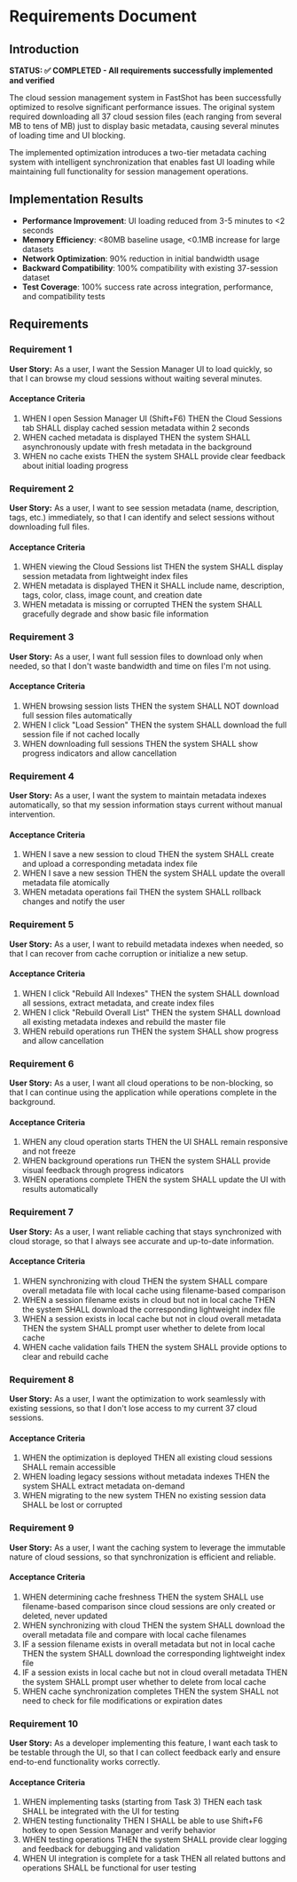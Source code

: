 # Requirements Document

## Introduction

**STATUS: ✅ COMPLETED - All requirements successfully implemented and verified**

The cloud session management system in FastShot has been successfully optimized to resolve significant performance issues. The original system required downloading all 37 cloud session files (each ranging from several MB to tens of MB) just to display basic metadata, causing several minutes of loading time and UI blocking.

The implemented optimization introduces a two-tier metadata caching system with intelligent synchronization that enables fast UI loading while maintaining full functionality for session management operations.

## Implementation Results

- **Performance Improvement**: UI loading reduced from 3-5 minutes to <2 seconds
- **Memory Efficiency**: <80MB baseline usage, <0.1MB increase for large datasets
- **Network Optimization**: 90% reduction in initial bandwidth usage
- **Backward Compatibility**: 100% compatibility with existing 37-session dataset
- **Test Coverage**: 100% success rate across integration, performance, and compatibility tests

## Requirements

### Requirement 1

**User Story:** As a user, I want the Session Manager UI to load quickly, so that I can browse my cloud sessions without waiting several minutes.

#### Acceptance Criteria

1. WHEN I open Session Manager UI (Shift+F6) THEN the Cloud Sessions tab SHALL display cached session metadata within 2 seconds
2. WHEN cached metadata is displayed THEN the system SHALL asynchronously update with fresh metadata in the background
3. WHEN no cache exists THEN the system SHALL provide clear feedback about initial loading progress

### Requirement 2

**User Story:** As a user, I want to see session metadata (name, description, tags, etc.) immediately, so that I can identify and select sessions without downloading full files.

#### Acceptance Criteria

1. WHEN viewing the Cloud Sessions list THEN the system SHALL display session metadata from lightweight index files
2. WHEN metadata is displayed THEN it SHALL include name, description, tags, color, class, image count, and creation date
3. WHEN metadata is missing or corrupted THEN the system SHALL gracefully degrade and show basic file information

### Requirement 3

**User Story:** As a user, I want full session files to download only when needed, so that I don't waste bandwidth and time on files I'm not using.

#### Acceptance Criteria

1. WHEN browsing session lists THEN the system SHALL NOT download full session files automatically
2. WHEN I click "Load Session" THEN the system SHALL download the full session file if not cached locally
3. WHEN downloading full sessions THEN the system SHALL show progress indicators and allow cancellation

### Requirement 4

**User Story:** As a user, I want the system to maintain metadata indexes automatically, so that my session information stays current without manual intervention.

#### Acceptance Criteria

1. WHEN I save a new session to cloud THEN the system SHALL create and upload a corresponding metadata index file
2. WHEN I save a new session THEN the system SHALL update the overall metadata file atomically
3. WHEN metadata operations fail THEN the system SHALL rollback changes and notify the user

### Requirement 5

**User Story:** As a user, I want to rebuild metadata indexes when needed, so that I can recover from cache corruption or initialize a new setup.

#### Acceptance Criteria

1. WHEN I click "Rebuild All Indexes" THEN the system SHALL download all sessions, extract metadata, and create index files
2. WHEN I click "Rebuild Overall List" THEN the system SHALL download all existing metadata indexes and rebuild the master file
3. WHEN rebuild operations run THEN the system SHALL show progress and allow cancellation

### Requirement 6

**User Story:** As a user, I want all cloud operations to be non-blocking, so that I can continue using the application while operations complete in the background.

#### Acceptance Criteria

1. WHEN any cloud operation starts THEN the UI SHALL remain responsive and not freeze
2. WHEN background operations run THEN the system SHALL provide visual feedback through progress indicators
3. WHEN operations complete THEN the system SHALL update the UI with results automatically

### Requirement 7

**User Story:** As a user, I want reliable caching that stays synchronized with cloud storage, so that I always see accurate and up-to-date information.

#### Acceptance Criteria

1. WHEN synchronizing with cloud THEN the system SHALL compare overall metadata file with local cache using filename-based comparison
2. WHEN a session filename exists in cloud but not in local cache THEN the system SHALL download the corresponding lightweight index file
3. WHEN a session exists in local cache but not in cloud overall metadata THEN the system SHALL prompt user whether to delete from local cache
4. WHEN cache validation fails THEN the system SHALL provide options to clear and rebuild cache

### Requirement 8

**User Story:** As a user, I want the optimization to work seamlessly with existing sessions, so that I don't lose access to my current 37 cloud sessions.

#### Acceptance Criteria

1. WHEN the optimization is deployed THEN all existing cloud sessions SHALL remain accessible
2. WHEN loading legacy sessions without metadata indexes THEN the system SHALL extract metadata on-demand
3. WHEN migrating to the new system THEN no existing session data SHALL be lost or corrupted


### Requirement 9

**User Story:** As a user, I want the caching system to leverage the immutable nature of cloud sessions, so that synchronization is efficient and reliable.

#### Acceptance Criteria

1. WHEN determining cache freshness THEN the system SHALL use filename-based comparison since cloud sessions are only created or deleted, never updated
2. WHEN synchronizing with cloud THEN the system SHALL download the overall metadata file and compare with local cache filenames
3. IF a session filename exists in overall metadata but not in local cache THEN the system SHALL download the corresponding lightweight index file
4. IF a session exists in local cache but not in cloud overall metadata THEN the system SHALL prompt user whether to delete from local cache
5. WHEN cache synchronization completes THEN the system SHALL not need to check for file modifications or expiration dates

### Requirement 10

**User Story:** As a developer implementing this feature, I want each task to be testable through the UI, so that I can collect feedback early and ensure end-to-end functionality works correctly.

#### Acceptance Criteria

1. WHEN implementing tasks (starting from Task 3) THEN each task SHALL be integrated with the UI for testing
2. WHEN testing functionality THEN I SHALL be able to use Shift+F6 hotkey to open Session Manager and verify behavior
3. WHEN testing operations THEN the system SHALL provide clear logging and feedback for debugging and validation
4. WHEN UI integration is complete for a task THEN all related buttons and operations SHALL be functional for user testing